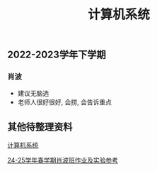 ﻿---
title: 计算机系统
---

## 2022-2023学年下学期

### 肖波

- 建议无脑选
- 老师人很好很好, 会捞, 会告诉重点

## 其他待整理资料

[计算机系统](https://drive.vanillaaaa.org/SharedCourses/软件工程学院/计算机系统)

[24-25学年春学期肖波班作业及实验参考](https://github.com/Niazye/CSAPP-in-ECNU)
